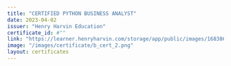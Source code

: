 ```yaml
---
title: "CERTIFIED PYTHON BUSINESS ANALYST"
date: 2023-04-02
issuer: "Henry Harvin Education"
certificate_id: #""
link: "https://learner.henryharvin.com/storage/app/public/images/16838687621683868758.jpg"
image: "/images/certificate/b_cert_2.png"
layout: certificates
---
```




